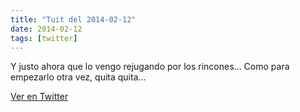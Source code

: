 ```yaml
---
title: "Tuit del 2014-02-12"
date: 2014-02-12
tags: [twitter]
---
```


Y justo ahora que lo vengo rejugando por los rincones… Como para empezarlo otra vez, quita quita…



[Ver en Twitter](https://twitter.com/i/web/status/433680731748184065)
